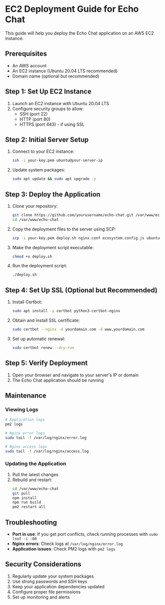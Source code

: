 # EC2 Deployment Guide for Echo Chat

This guide will help you deploy the Echo Chat application on an AWS EC2 instance.

## Prerequisites
- An AWS account
- An EC2 instance (Ubuntu 20.04 LTS recommended)
- Domain name (optional but recommended)

## Step 1: Set Up EC2 Instance

1. Launch an EC2 instance with Ubuntu 20.04 LTS
2. Configure security groups to allow:
   - SSH (port 22)
   - HTTP (port 80)
   - HTTPS (port 443) - if using SSL

## Step 2: Initial Server Setup

1. Connect to your EC2 instance:
   ```bash
   ssh -i your-key.pem ubuntu@your-server-ip
   ```

2. Update system packages:
   ```bash
   sudo apt update && sudo apt upgrade -y
   ```

## Step 3: Deploy the Application

1. Clone your repository:
   ```bash
   git clone https://github.com/yourusername/echo-chat.git /var/www/echo-chat
   cd /var/www/echo-chat
   ```

2. Copy the deployment files to the server using SCP:
   ```bash
   scp -i your-key.pem deploy.sh nginx.conf ecosystem.config.js ubuntu@your-server-ip:/var/www/echo-chat/
   ```

3. Make the deployment script executable:
   ```bash
   chmod +x deploy.sh
   ```

4. Run the deployment script:
   ```bash
   ./deploy.sh
   ```

## Step 4: Set Up SSL (Optional but Recommended)

1. Install Certbot:
   ```bash
   sudo apt install -y certbot python3-certbot-nginx
   ```

2. Obtain and install SSL certificate:
   ```bash
   sudo certbot --nginx -d yourdomain.com -d www.yourdomain.com
   ```

3. Set up automatic renewal:
   ```bash
   sudo certbot renew --dry-run
   ```

## Step 5: Verify Deployment

1. Open your browser and navigate to your server's IP or domain
2. The Echo Chat application should be running

## Maintenance

### Viewing Logs
```bash
# Application logs
pm2 logs

# Nginx error logs
sudo tail -f /var/log/nginx/error.log

# Nginx access logs
sudo tail -f /var/log/nginx/access.log
```

### Updating the Application
1. Pull the latest changes
2. Rebuild and restart:
   ```bash
   cd /var/www/echo-chat
   git pull
   npm install
   npm run build
   pm2 restart all
   ```

## Troubleshooting

- **Port in use**: If you get port conflicts, check running processes with `sudo lsof -i :80`
- **Nginx errors**: Check logs at `/var/log/nginx/error.log`
- **Application issues**: Check PM2 logs with `pm2 logs`

## Security Considerations

1. Regularly update your system packages
2. Use strong passwords and SSH keys
3. Keep your application dependencies updated
4. Configure proper file permissions
5. Set up monitoring and alerts
